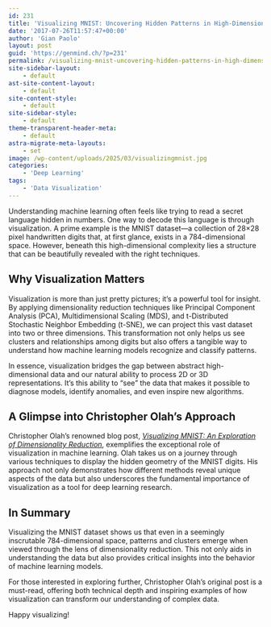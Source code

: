 ```yaml
---
id: 231
title: 'Visualizing MNIST: Uncovering Hidden Patterns in High-Dimensional Data'
date: '2017-07-26T11:57:47+00:00'
author: 'Gian Paolo'
layout: post
guid: 'https://genmind.ch/?p=231'
permalink: /visualizing-mnist-uncovering-hidden-patterns-in-high-dimensional-data/
site-sidebar-layout:
    - default
ast-site-content-layout:
    - default
site-content-style:
    - default
site-sidebar-style:
    - default
theme-transparent-header-meta:
    - default
astra-migrate-meta-layouts:
    - set
image: /wp-content/uploads/2025/03/visualizingmnist.jpg
categories:
    - 'Deep Learning'
tags:
    - 'Data Visualization'
---
```


Understanding machine learning often feels like trying to read a secret language hidden in numbers. One way to decode this language is through visualization. A prime example is the MNIST dataset—a collection of 28×28 pixel handwritten digits that, at first glance, exists in a 784-dimensional space. However, beneath this high-dimensional complexity lies a structure that can be beautifully revealed with the right techniques.

## Why Visualization Matters

Visualization is more than just pretty pictures; it’s a powerful tool for insight. By applying dimensionality reduction techniques like Principal Component Analysis (PCA), Multidimensional Scaling (MDS), and t-Distributed Stochastic Neighbor Embedding (t-SNE), we can project this vast dataset into two or three dimensions. This transformation not only helps us see clusters and relationships among digits but also offers a tangible way to understand how machine learning models recognize and classify patterns.

In essence, visualization bridges the gap between abstract high-dimensional data and our natural ability to process 2D or 3D representations. It’s this ability to “see” the data that makes it possible to diagnose models, identify anomalies, and even inspire new algorithms.

## A Glimpse into Christopher Olah’s Approach

Christopher Olah’s renowned blog post, [*Visualizing MNIST: An Exploration of Dimensionality Reduction*](https://colah.github.io/posts/2014-10-Visualizing-MNIST/), exemplifies the exceptional role of visualization in machine learning. Olah takes us on a journey through various techniques to display the hidden geometry of the MNIST digits. His approach not only demonstrates how different methods reveal unique aspects of the data but also underscores the fundamental importance of visualization as a tool for deep learning research.

## In Summary

Visualizing the MNIST dataset shows us that even in a seemingly inscrutable 784-dimensional space, patterns and clusters emerge when viewed through the lens of dimensionality reduction. This not only aids in understanding the data but also provides critical insights into the behavior of machine learning models.

For those interested in exploring further, Christopher Olah’s original post is a must-read, offering both technical depth and inspiring examples of how visualization can transform our understanding of complex data.

Happy visualizing!